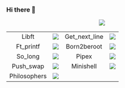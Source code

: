 ### Hi there 👋

<p align="center">
  <a href="https://profile.intra.42.fr/">
    <img src="https://badge42.herokuapp.com/api/stats/ghumbert?darkmode=false&privacyEmail=false"/>
  </a>
</p>
<td>
    <table align="center">
        <tr>
                <td style="text-align:center;">Libft</td> <td> <img src="https://badge42.herokuapp.com/api/project/ghumbert/Libft"> </td>
                <td style="text-align:center;">Get_next_line</td> <td> <img src="https://badge42.herokuapp.com/api/project/ghumbert/get_next_line"> </td>
        </tr>
        <tr>
             <td style="text-align:center;">Ft_printf</td> <td> <img src="https://badge42.herokuapp.com/api/project/ghumbert/ft_printf"> </td>
             <td style="text-align:center;">Born2beroot</td> <td> <img src="https://badge42.herokuapp.com/api/project/ghumbert/Born2beroot"> </td>
        </tr>
        <tr>
            <td style="text-align:center;">So_long</td> <td> <img src="https://badge42.herokuapp.com/api/project/ghumbert/so_long"> </td>
            <td style="text-align:center;">Pipex</td> <td> <img src="https://badge42.herokuapp.com/api/project/ghumbert/pipex"> </td>
        </tr>
        <tr>
            <td style="text-align:center;">Push_swap</td> <td> <img src="https://badge42.herokuapp.com/api/project/ghumbert/push_swap"> </td>
             <td style="text-align:center;">Minishell</td> <td> <img src="https://badge42.herokuapp.com/api/project/ghumbert/minishell"> </td>
        </tr>
        <tr>
        <td style="text-align:center;">Philosophers</td> <td> <img src="https://badge42.herokuapp.com/api/project/ghumbert/Philosophers"> </td>
        <td style="text-align:center;"></td> <td></td>
        </tr>
    </table>
</td>